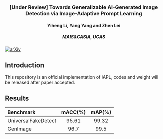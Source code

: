 <div align="center">
<!-- <h1>RCTrans</h1> -->
<h3>[Under Review] Towards Generalizable AI-Generated Image Detection via Image-Adaptive Prompt Learning</h3>
<h4>Yiheng Li, Yang Yang and Zhen Lei<h4>
<h5>MAIS&CASIA, UCAS<h5>
</div>

[![arXiv](https://img.shields.io/badge/arXiv-Paper-<COLOR>.svg)]()

## Introduction

This repository is an official implementation of IAPL, codes and weight will be released after paper accepted.

## Results

| Benchmark |  mACC(%)  |  mAP(%)   | 
| :-------- | :---: | :---: |
| UniversalFakeDetect   | 95.61  | 99.32  |
| GenImage | 96.7  | 99.5  |
